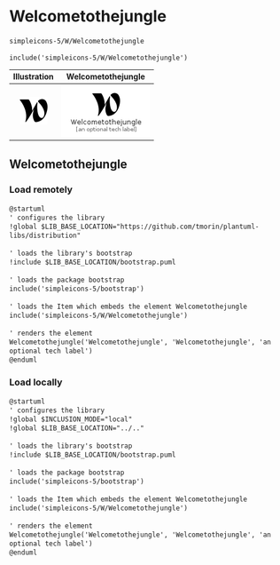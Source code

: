 # Welcometothejungle


```text
simpleicons-5/W/Welcometothejungle
```

```text
include('simpleicons-5/W/Welcometothejungle')
```



| Illustration | Welcometothejungle |
| :---: | :---: |
| ![illustration for Illustration](../../simpleicons-5/W/Welcometothejungle.png) | ![illustration for Welcometothejungle](../../simpleicons-5/W/Welcometothejungle.Local.png) |




## Welcometothejungle

### Load remotely
```plantuml
@startuml
' configures the library
!global $LIB_BASE_LOCATION="https://github.com/tmorin/plantuml-libs/distribution"

' loads the library's bootstrap
!include $LIB_BASE_LOCATION/bootstrap.puml

' loads the package bootstrap
include('simpleicons-5/bootstrap')

' loads the Item which embeds the element Welcometothejungle
include('simpleicons-5/W/Welcometothejungle')

' renders the element
Welcometothejungle('Welcometothejungle', 'Welcometothejungle', 'an optional tech label')
@enduml
```

### Load locally
```plantuml
@startuml
' configures the library
!global $INCLUSION_MODE="local"
!global $LIB_BASE_LOCATION="../.."

' loads the library's bootstrap
!include $LIB_BASE_LOCATION/bootstrap.puml

' loads the package bootstrap
include('simpleicons-5/bootstrap')

' loads the Item which embeds the element Welcometothejungle
include('simpleicons-5/W/Welcometothejungle')

' renders the element
Welcometothejungle('Welcometothejungle', 'Welcometothejungle', 'an optional tech label')
@enduml
```

